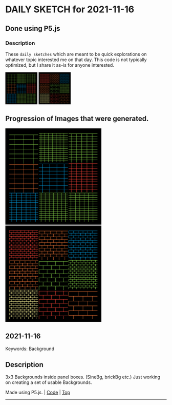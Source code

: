 # DAILY SKETCH for 2021-11-16

## Done using P5.js

### Description

These `daily sketches` which are meant to be quick explorations     on whatever topic interested me on that day. This code is not typically optimized, but I share it as-is     for anyone interested.

<img src = 'images/keep_2021-11-16-22-16-31.png' width = '100'> <img src = 'images/keep_2021-11-16-22-20-46.png' width = '100'> 

## Progression of Images that were generated.

<img src = 'images/keep_2021-11-16-22-16-31.png' width = '300'> 
<img src = 'images/keep_2021-11-16-22-20-46.png' width = '300'> 




## 2021-11-16
Keywords: Background
 

## Description 

 3x3 Backgrounds inside panel boxes. (SineBg, brickBg etc.)
 Just working on creating a set of usable Backgrounds. 

Made using P5.js. | [Code](2021/2021-11-16/) | [Top](#daily-sketches) 

-----

